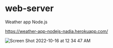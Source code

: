 # web-server

Weather app 
Node.js

https://weather-app-nodejs-nadia.herokuapp.com/

![Screen Shot 2022-10-16 at 12 34 47 AM](https://user-images.githubusercontent.com/47821694/196018320-39de6e38-1556-4a74-8a28-4742751962f7.jpg)
